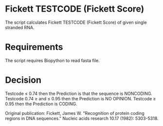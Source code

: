 # Fickett TESTCODE (Fickett Score)
The script calculates Fickett TESTCODE (Fickett Score) of given single stranded RNA.
# Requirements
The script requires Biopython to read fasta file. 

# Decision 
Testcode ≤ 0.74 then the Prediction is that the sequence is NONCODING. 
Testcode 0.74 ≥ and ≤ 0.95 then the Prediction is NO OPINION.
Testcode ≥ 0.95 then the Prediction is CODING.

Original publication: Fickett, James W. "Recognition of protein coding regions in DNA sequences." Nucleic acids research 10.17 (1982): 5303-5318.
